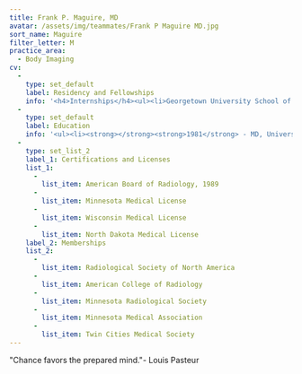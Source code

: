 ```yaml
---
title: Frank P. Maguire, MD
avatar: /assets/img/teammates/Frank P Maguire MD.jpg
sort_name: Maguire
filter_letter: M
practice_area:
  - Body Imaging
cv:
  - 
    type: set_default
    label: Residency and Fellowships
    info: '<h4>Internships</h4><ul><li>Georgetown University School of Medicine, Washington, DC, Internal Medicine, 1981-1982</li></ul><h4>Residencies</h4><ul><li>University of Minnesota, Minneapolis, MN, Diagnostic Radiology, 1985-1989<span></span></li></ul>'
  - 
    type: set_default
    label: Education
    info: '<ul><li><strong></strong><strong>1981</strong> - MD, University of Pennsylvania, Philadelphia, PA</li><li><strong>1977</strong> - BA, Chemistry, Holy Cross College, Worcester, MA<span></span></li></ul>'
  - 
    type: set_list_2
    label_1: Certifications and Licenses
    list_1:
      - 
        list_item: American Board of Radiology, 1989
      - 
        list_item: Minnesota Medical License
      - 
        list_item: Wisconsin Medical License
      - 
        list_item: North Dakota Medical License
    label_2: Memberships
    list_2:
      - 
        list_item: Radiological Society of North America
      - 
        list_item: American College of Radiology
      - 
        list_item: Minnesota Radiological Society
      - 
        list_item: Minnesota Medical Association
      - 
        list_item: Twin Cities Medical Society
---
```

"Chance favors the prepared mind."- Louis Pasteur